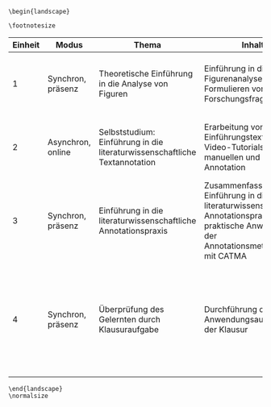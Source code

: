 ```{=latex}
\begin{landscape}
```
```{=latex}
\footnotesize
```

| Einheit | Modus | Thema | Inhalt | Lernziel | Vorbereitung | Für Lehrende | Abgabe/ Aufgabe |
|---------|-------|-------|--------|----------|--------------|--------------|-----------------|
| 1 | Synchron, präsenz | Theoretische Einführung in die Analyse von Figuren | Einführung in die Figurenanalyse und das Formulieren von Forschungsfragen | Grundlagen der Figurenanalyse verstehen und anwenden; Forschungsfragen formulieren | Lektüre [@krogh_figuren_2016] | Laptop, Beamer, vorbereitende Texte, Foliensatz "Figuren" (siehe @Foliensatz_Figuren) | Formulieren einer Forschungsfrage zur Figurenanalyse |
| 2 | Asynchron, online | Selbststudium: Einführung in die literaturwissenschaftliche Textannotation | Erarbeitung von Einführungstexten und Video-Tutorials zur manuellen und digitalen Annotation | Grundlagen des manuellen und digitalen Annotierens verstehen; Anwendung des Tools CATMA | Lektüre [@schumacherToolbeitragCATMA2019; @jackeMethodenbeitragManuelleAnnotation2018; @jackeMethodenbeitragKollaborativesLiteraturwissenschaftliches2018], Anschauen der Tutorials [@fortext_tutorial_2019; @fortext_tutorial_2020; @fortext_tutorial_2019-1; @fortext_tutorial_2019-2; @fortext_tutorial_2020-1] | Sicherstellen, dass Links funktionieren und Materialien über Moodle verfügbar sind | Durcharbeiten der Materialien, Vorbereitung auf die synchrone Sitzung (inklusive der Einrichtung eines persönlichen CATMA-Accounts) |
| 3 | Synchron, präsenz | Einführung in die literaturwissenschaftliche Annotationspraxis | Zusammenfassende Einführung in die literaturwissenschaftliche Annotationspraxis und praktische Anwendung der Annotationsmethoden mit CATMA | Anwendung der Annotationsmethoden; Reflexion der Nützlichkeit der Annotation | Vorbereitung des CATMA-Projekts mit Tagset zur Figurenanalyse (orientiert an @jackeRessourcenbeitragTagsetNarratologie2020) und Annotationsbeispielen in vorbereiteter Annotationscollection; Formulieren von Übungsaufgaben zur Klausurvorbereitung | Laptop, Beamer, Internetzugang, Zugriff auf CATMA | Eigenständige Annotation einer Textpassage; Diskussion und Übung von Klausuraufgaben zu literaturwissenschaftlicher Textannotation |
| 4 | Synchron, präsenz | Überprüfung des Gelernten durch Klausuraufgabe | Durchführung der Anwendungsaufgabe in der Klausur | Sicherstellung der Lernzielerreichung | Diskussion und Übung von Prüfungsfragen zur Textannotation als Teil der vorhergehenden Sitzung zur Prüfungsvorbereitung | Bereitstellung der Prüfungsaufgabe und eines Beispielprimärtextausschnitts | Formulieren einer Forschungsfrage, Begründung von Nutzen und Relevanz von Textannotation, Erstellung eines Annotationstagsets, Anwendung von Textannotation zur Näherung an die Beantwortung der Forschungsfrage |

```{=latex}
\end{landscape}
\normalsize
```

